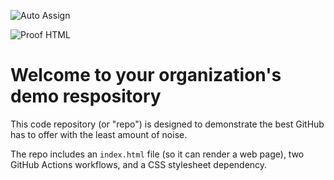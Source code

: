 ![Auto Assign](https://github.com/D3vSeed/demo-repository/actions/workflows/auto-assign.yml/badge.svg)

![Proof HTML](https://github.com/D3vSeed/demo-repository/actions/workflows/proof-html.yml/badge.svg)

# Welcome to your organization's demo respository
This code repository (or "repo") is designed to demonstrate the best GitHub has to offer with the least amount of noise.

The repo includes an `index.html` file (so it can render a web page), two GitHub Actions workflows, and a CSS stylesheet dependency.
